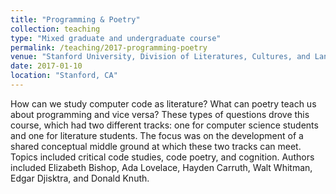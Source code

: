 ```yaml
---
title: "Programming & Poetry"
collection: teaching
type: "Mixed graduate and undergraduate course"
permalink: /teaching/2017-programming-poetry
venue: "Stanford University, Division of Literatures, Cultures, and Languages"
date: 2017-01-10
location: "Stanford, CA"
---
```


How can we study computer code as literature? What can poetry teach us about programming and vice versa? These types of questions drove this course, which had two different tracks: one for computer science students and one for literature students. The focus was on the development of a shared conceptual middle ground at which these two tracks can meet. Topics included critical code studies, code poetry, and cognition. Authors included Elizabeth Bishop, Ada Lovelace, Hayden Carruth, Walt Whitman, Edgar Djisktra, and Donald Knuth.


